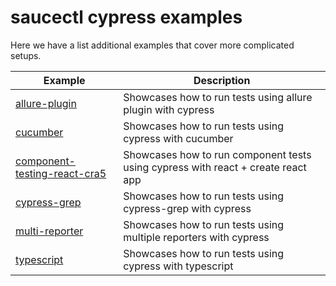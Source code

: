 # saucectl cypress examples

Here we have a list additional examples that cover more complicated setups.

| Example | Description |
| ------- | ----------- |
| [allure-plugin](allure-plugin) | Showcases how to run tests using allure plugin with cypress |
| [cucumber](cucumber) | Showcases how to run tests using cypress with cucumber |
| [component-testing-react-cra5](component-testing-react-cra5) | Showcases how to run component tests using cypress with react + create react app |
| [cypress-grep](cypress-grep) | Showcases how to run tests using cypress-grep with cypress |
| [multi-reporter](multi-reporter) | Showcases how to run tests using multiple reporters with cypress |
| [typescript](typescript) | Showcases how to run tests using cypress with typescript |
